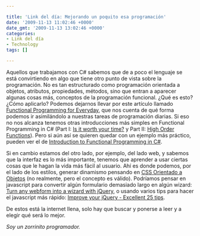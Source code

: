 ```yaml
---

title: 'Link del día: Mejorando un poquito esa programación'
date: '2009-11-13 11:02:46 +0000'
date_gmt: '2009-11-13 13:02:46 +0000'
categories:
- Link del día
- Technology
tags: []

---
```


Aquellos que trabajamos con C# sabemos que de a poco el lenguaje se está convirtiendo en algo que tiene otro punto de vista sobre la programación. No es tan estructurado como programación orientada a objetos, atributos, propiedades, métodos, sino que entran a aparecer algunas cosas más, conceptos de la programación funcional.  ¿Qué es esto?  ¿Cómo aplicarlo? Podemos dejarnos llevar por este artículo llamado [Functional Programming for Everyday](http://msdn.microsoft.com/en-us/magazine/ee309512.aspx), que nos cuenta de qué forma podemos ir asimilándolo a nuestras tareas de programación diarias. Si eso no nos alcanza tenemos otras introducciones más simples en Functional Programming in C# (Part I:  [Is it worth your time?](http://aabs.wordpress.com/2008/04/09/functional-programming-is-it-worth-your-time/) y Part II: [High Order Functions](http://aabs.wordpress.com/2008/04/16/functional-programming-in-csharp-higher-order-functions/)). Pero si aún así se quieren quedar con un ejemplo más práctico, pueden ver el de [Introduction to Functional Programming in C#](http://www.c-sharpcorner.com/UploadFile/rmcochran/IntroductionToFunctionalProgramming01122008083909AM/IntroductionToFunctionalProgramming.aspx).

Si en cambio estamos del otro lado, por ejemplo, del lado web, y sabemos que la interfaz es lo más importante, tenemos que aprender a usar ciertas cosas que le hagan la vida más fácil al usuario. Ahí es donde podemos, por el lado de los estilos, generar dinamismo pensando en [CSS Orientado a Objetos](http://net.tutsplus.com/tutorials/html-css-techniques/object-oriented-css-what-how-and-why/) (no realmente, pero el concepto es válido). Podríamos pensar en javascript para convertir algún formulario demasiado largo en algún wizard: [Turn any webform into a wizard with jQuery](http://www.jankoatwarpspeed.com/post/2009/09/28/webform-wizard-jquery.aspx), o usando varios tips para hacer el javascript más rápido: [Improve your jQuery - Excellent 25 tips](http://www.listelog.com/improve-your-jquery-25-excellent-tips/).

De estos está la internet llena, solo hay que buscar y ponerse a leer y a elegir qué será lo mejor.

_Soy un zorrinito programador._
